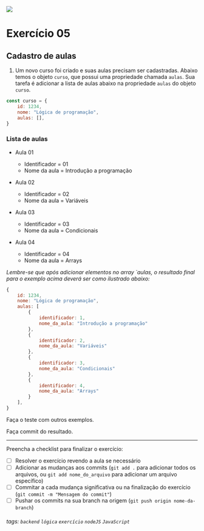 ![](https://i.imgur.com/xG74tOh.png)

# Exercício 05

## Cadastro de aulas

1. Um novo curso foi criado e suas aulas precisam ser cadastradas. Abaixo temos o objeto `curso`, que possui uma propriedade chamada `aulas`. Sua tarefa é adicionar a lista de aulas abaixo na propriedade `aulas` do objeto `curso`.

```javascript
const curso = {
    id: 1234,
    nome: "Lógica de programação",
    aulas: [],
}
```

### Lista de aulas

-   Aula 01

    -   Identificador = 01
    -   Nome da aula = Introdução a programação

-   Aula 02

    -   Identificador = 02
    -   Nome da aula = Variáveis

-   Aula 03

    -   Identificador = 03
    -   Nome da aula = Condicionais

-   Aula 04
    -   Identificador = 04
    -   Nome da aula = Arrays

_Lembre-se que após adicionar elementos no array `aulas, o resultado final para o exemplo acima deverá ser como ilustrado abaixo:_

```javascript
{
    id: 1234,
    nome: "Lógica de programação",
    aulas: [
        {
            identificador: 1,
            nome_da_aula: "Introdução a programação"
        },
        {
            identificador: 2,
            nome_da_aula: "Variáveis"
        },
        {
            identificador: 3,
            nome_da_aula: "Condicionais"
        },
        {
            identificador: 4,
            nome_da_aula: "Arrays"
        }
    ],
}
```

Faça o teste com outros exemplos.

Faça commit do resultado.

---

Preencha a checklist para finalizar o exercício:

-   [ ] Resolver o exercício revendo a aula se necessário
-   [ ] Adicionar as mudanças aos commits (`git add .` para adicionar todos os arquivos, ou `git add nome_do_arquivo` para adicionar um arquivo específico)
-   [ ] Commitar a cada mudança significativa ou na finalização do exercício (`git commit -m "Mensagem do commit"`)
-   [ ] Pushar os commits na sua branch na origem (`git push origin nome-da-branch`)

###### tags: `backend` `lógica` `exercício` `nodeJS` `JavaScript`